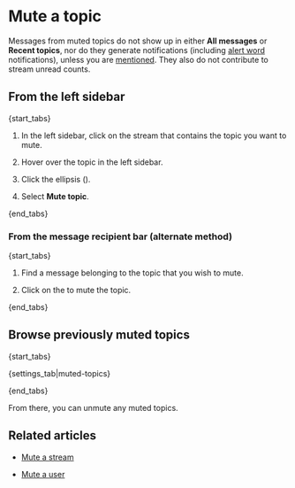 # Mute a topic

Messages from muted topics do not show up in either **All messages**
or **Recent topics**, nor do they generate notifications (including
[alert word](/help/pm-mention-alert-notifications#alert-words)
notifications), unless you are [mentioned](/help/mention-a-user-or-group).
They also do not contribute to stream unread counts.

## From the left sidebar

{start_tabs}

1. In the left sidebar, click on the stream that
   contains the topic you want to mute.

1. Hover over the topic in the left sidebar.

1. Click the ellipsis (<i class="zulip-icon zulip-icon-ellipsis-v-solid"></i>).

4. Select **Mute topic**.

{end_tabs}

### From the message recipient bar (alternate method)

{start_tabs}

1. Find a message belonging to the topic that you
   wish to mute.

1. Click on the <i class="fa fa-bell-slash"></i> to mute the topic.

{end_tabs}

## Browse previously muted topics

{start_tabs}

{settings_tab|muted-topics}

{end_tabs}

From there, you can unmute any muted topics.

## Related articles

* [Mute a stream](/help/mute-a-stream)

* [Mute a user](/help/mute-a-user)

